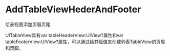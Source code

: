 # AddTableViewHederAndFooter
给表视图添加页眉页尾


UITableView具有var tableHeaderView:UIView?属性和var tableFooterView:UIView?属性，可以通过给其赋值来创建列表TableView的页眉和页脚。
